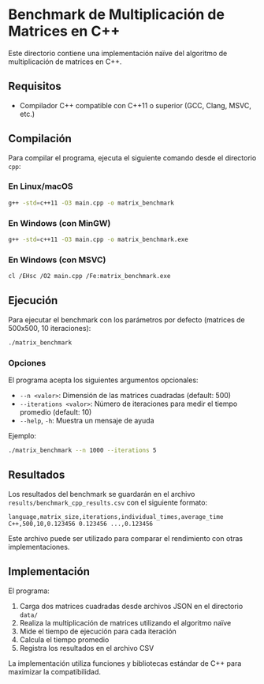 # Benchmark de Multiplicación de Matrices en C++

Este directorio contiene una implementación naïve del algoritmo de multiplicación de matrices en C++.

## Requisitos

- Compilador C++ compatible con C++11 o superior (GCC, Clang, MSVC, etc.)

## Compilación

Para compilar el programa, ejecuta el siguiente comando desde el directorio `cpp`:

### En Linux/macOS

```bash
g++ -std=c++11 -O3 main.cpp -o matrix_benchmark
```

### En Windows (con MinGW)

```bash
g++ -std=c++11 -O3 main.cpp -o matrix_benchmark.exe
```

### En Windows (con MSVC)

```bash
cl /EHsc /O2 main.cpp /Fe:matrix_benchmark.exe
```

## Ejecución

Para ejecutar el benchmark con los parámetros por defecto (matrices de 500x500, 10 iteraciones):

```bash
./matrix_benchmark
```

### Opciones

El programa acepta los siguientes argumentos opcionales:

- `--n <valor>`: Dimensión de las matrices cuadradas (default: 500)
- `--iterations <valor>`: Número de iteraciones para medir el tiempo promedio (default: 10)
- `--help`, `-h`: Muestra un mensaje de ayuda

Ejemplo:

```bash
./matrix_benchmark --n 1000 --iterations 5
```

## Resultados

Los resultados del benchmark se guardarán en el archivo `results/benchmark_cpp_results.csv` con el siguiente formato:

```
language,matrix_size,iterations,individual_times,average_time
C++,500,10,0.123456 0.123456 ...,0.123456
```

Este archivo puede ser utilizado para comparar el rendimiento con otras implementaciones.

## Implementación

El programa:

1. Carga dos matrices cuadradas desde archivos JSON en el directorio `data/`
2. Realiza la multiplicación de matrices utilizando el algoritmo naïve
3. Mide el tiempo de ejecución para cada iteración
4. Calcula el tiempo promedio
5. Registra los resultados en el archivo CSV

La implementación utiliza funciones y bibliotecas estándar de C++ para maximizar la compatibilidad.
